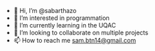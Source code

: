 - 👋 Hi, I’m @sabarthazo
- 👀 I’m interested in programmation
- 🌱 I’m currently learning in the UQAC
- 💞️ I’m looking to collaborate on multiple projects
- 📫 How to reach me sam.btn14@gmail.com

<!---
sabarthazo/sabarthazo is a ✨ special ✨ repository because its `README.md` (this file) appears on your GitHub profile.
You can click the Preview link to take a look at your changes.
--->
